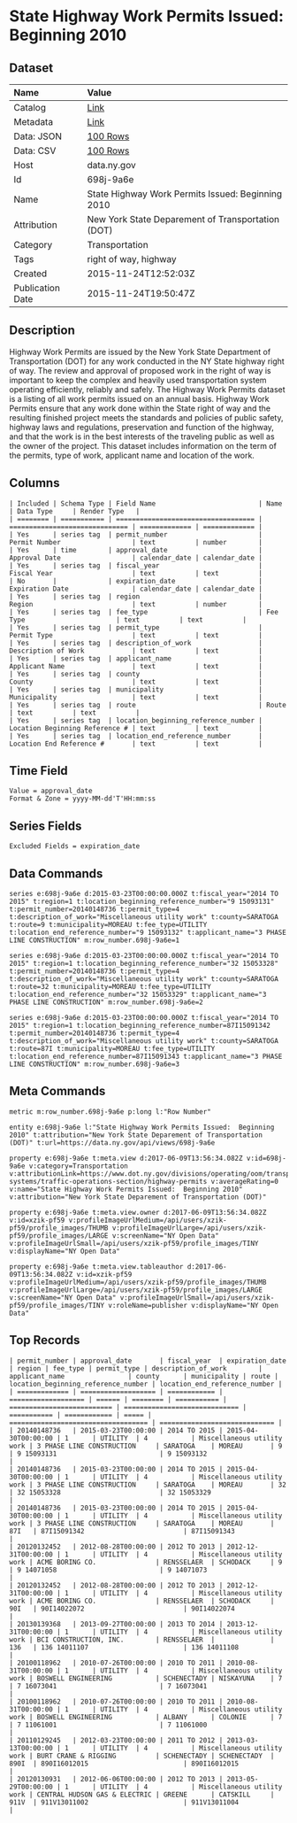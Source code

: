 # State Highway Work Permits Issued: Beginning 2010

## Dataset

| Name | Value |
| :--- | :---- |
| Catalog | [Link](https://catalog.data.gov/dataset/state-highway-work-permits-issued-beginning-2010) |
| Metadata | [Link](https://data.ny.gov/api/views/698j-9a6e) |
| Data: JSON | [100 Rows](https://data.ny.gov/api/views/698j-9a6e/rows.json?max_rows=100) |
| Data: CSV | [100 Rows](https://data.ny.gov/api/views/698j-9a6e/rows.csv?max_rows=100) |
| Host | data.ny.gov |
| Id | 698j-9a6e |
| Name | State Highway Work Permits Issued: Beginning 2010 |
| Attribution | New York State Deparement of Transportation (DOT) |
| Category | Transportation |
| Tags | right of way, highway |
| Created | 2015-11-24T12:52:03Z |
| Publication Date | 2015-11-24T19:50:47Z |

## Description

Highway Work Permits are issued by the New York State Department of Transportation (DOT) for any work conducted in the NY State highway right of way.  The review and approval of proposed work in the right of way is important to keep the complex and heavily used transportation system operating efficiently, reliably and safely.  The Highway Work Permits dataset is a listing of all work permits issued on an annual basis.  Highway Work Permits ensure that any work done within the State right of way and the resulting finished project meets the standards and policies of public safety, highway laws and regulations, preservation and function of the highway, and that the work is in the best interests of the traveling public as well as the owner of the project. This dataset includes information on the term of the permits, type of work, applicant name and location of the work.

## Columns

```ls
| Included | Schema Type | Field Name                          | Name                           | Data Type     | Render Type   |
| ======== | =========== | =================================== | ============================== | ============= | ============= |
| Yes      | series tag  | permit_number                       | Permit Number                  | text          | number        |
| Yes      | time        | approval_date                       | Approval Date                  | calendar_date | calendar_date |
| Yes      | series tag  | fiscal_year                         | Fiscal Year                    | text          | text          |
| No       |             | expiration_date                     | Expiration Date                | calendar_date | calendar_date |
| Yes      | series tag  | region                              | Region                         | text          | number        |
| Yes      | series tag  | fee_type                            | Fee Type                       | text          | text          |
| Yes      | series tag  | permit_type                         | Permit Type                    | text          | text          |
| Yes      | series tag  | description_of_work                 | Description of Work            | text          | text          |
| Yes      | series tag  | applicant_name                      | Applicant Name                 | text          | text          |
| Yes      | series tag  | county                              | County                         | text          | text          |
| Yes      | series tag  | municipality                        | Municipality                   | text          | text          |
| Yes      | series tag  | route                               | Route                          | text          | text          |
| Yes      | series tag  | location_beginning_reference_number | Location Beginning Reference # | text          | text          |
| Yes      | series tag  | location_end_reference_number       | Location End Reference #       | text          | text          |
```

## Time Field

```ls
Value = approval_date
Format & Zone = yyyy-MM-dd'T'HH:mm:ss
```

## Series Fields

```ls
Excluded Fields = expiration_date
```

## Data Commands

```ls
series e:698j-9a6e d:2015-03-23T00:00:00.000Z t:fiscal_year="2014 TO 2015" t:region=1 t:location_beginning_reference_number="9 15093131" t:permit_number=20140148736 t:permit_type=4 t:description_of_work="Miscellaneous utility work" t:county=SARATOGA t:route=9 t:municipality=MOREAU t:fee_type=UTILITY t:location_end_reference_number="9 15093132" t:applicant_name="3 PHASE LINE CONSTRUCTION" m:row_number.698j-9a6e=1

series e:698j-9a6e d:2015-03-23T00:00:00.000Z t:fiscal_year="2014 TO 2015" t:region=1 t:location_beginning_reference_number="32 15053328" t:permit_number=20140148736 t:permit_type=4 t:description_of_work="Miscellaneous utility work" t:county=SARATOGA t:route=32 t:municipality=MOREAU t:fee_type=UTILITY t:location_end_reference_number="32 15053329" t:applicant_name="3 PHASE LINE CONSTRUCTION" m:row_number.698j-9a6e=2

series e:698j-9a6e d:2015-03-23T00:00:00.000Z t:fiscal_year="2014 TO 2015" t:region=1 t:location_beginning_reference_number=87I15091342 t:permit_number=20140148736 t:permit_type=4 t:description_of_work="Miscellaneous utility work" t:county=SARATOGA t:route=87I t:municipality=MOREAU t:fee_type=UTILITY t:location_end_reference_number=87I15091343 t:applicant_name="3 PHASE LINE CONSTRUCTION" m:row_number.698j-9a6e=3
```

## Meta Commands

```ls
metric m:row_number.698j-9a6e p:long l:"Row Number"

entity e:698j-9a6e l:"State Highway Work Permits Issued:  Beginning 2010" t:attribution="New York State Deparement of Transportation (DOT)" t:url=https://data.ny.gov/api/views/698j-9a6e

property e:698j-9a6e t:meta.view d:2017-06-09T13:56:34.082Z v:id=698j-9a6e v:category=Transportation v:attributionLink=https://www.dot.ny.gov/divisions/operating/oom/transportation-systems/traffic-operations-section/highway-permits v:averageRating=0 v:name="State Highway Work Permits Issued:  Beginning 2010" v:attribution="New York State Deparement of Transportation (DOT)"

property e:698j-9a6e t:meta.view.owner d:2017-06-09T13:56:34.082Z v:id=xzik-pf59 v:profileImageUrlMedium=/api/users/xzik-pf59/profile_images/THUMB v:profileImageUrlLarge=/api/users/xzik-pf59/profile_images/LARGE v:screenName="NY Open Data" v:profileImageUrlSmall=/api/users/xzik-pf59/profile_images/TINY v:displayName="NY Open Data"

property e:698j-9a6e t:meta.view.tableauthor d:2017-06-09T13:56:34.082Z v:id=xzik-pf59 v:profileImageUrlMedium=/api/users/xzik-pf59/profile_images/THUMB v:profileImageUrlLarge=/api/users/xzik-pf59/profile_images/LARGE v:screenName="NY Open Data" v:profileImageUrlSmall=/api/users/xzik-pf59/profile_images/TINY v:roleName=publisher v:displayName="NY Open Data"
```

## Top Records

```ls
| permit_number | approval_date       | fiscal_year  | expiration_date     | region | fee_type | permit_type | description_of_work        | applicant_name                | county      | municipality | route | location_beginning_reference_number | location_end_reference_number | 
| ============= | =================== | ============ | =================== | ====== | ======== | =========== | ========================== | ============================= | =========== | ============ | ===== | =================================== | ============================= | 
| 20140148736   | 2015-03-23T00:00:00 | 2014 TO 2015 | 2015-04-30T00:00:00 | 1      | UTILITY  | 4           | Miscellaneous utility work | 3 PHASE LINE CONSTRUCTION     | SARATOGA    | MOREAU       | 9     | 9 15093131                          | 9 15093132                    | 
| 20140148736   | 2015-03-23T00:00:00 | 2014 TO 2015 | 2015-04-30T00:00:00 | 1      | UTILITY  | 4           | Miscellaneous utility work | 3 PHASE LINE CONSTRUCTION     | SARATOGA    | MOREAU       | 32    | 32 15053328                         | 32 15053329                   | 
| 20140148736   | 2015-03-23T00:00:00 | 2014 TO 2015 | 2015-04-30T00:00:00 | 1      | UTILITY  | 4           | Miscellaneous utility work | 3 PHASE LINE CONSTRUCTION     | SARATOGA    | MOREAU       | 87I   | 87I15091342                         | 87I15091343                   | 
| 20120132452   | 2012-08-28T00:00:00 | 2012 TO 2013 | 2012-12-31T00:00:00 | 1      | UTILITY  | 4           | Miscellaneous utility work | ACME BORING CO.               | RENSSELAER  | SCHODACK     | 9     | 9 14071058                          | 9 14071073                    | 
| 20120132452   | 2012-08-28T00:00:00 | 2012 TO 2013 | 2012-12-31T00:00:00 | 1      | UTILITY  | 4           | Miscellaneous utility work | ACME BORING CO.               | RENSSELAER  | SCHODACK     | 90I   | 90I14022072                         | 90I14022074                   | 
| 20130139368   | 2013-09-27T00:00:00 | 2013 TO 2014 | 2013-12-31T00:00:00 | 1      | UTILITY  | 4           | Miscellaneous utility work | BCI CONSTRUCTION, INC.        | RENSSELAER  |              | 136   | 136 14011107                        | 136 14011108                  | 
| 20100118962   | 2010-07-26T00:00:00 | 2010 TO 2011 | 2010-08-31T00:00:00 | 1      | UTILITY  | 4           | Miscellaneous utility work | BOSWELL ENGINEERING           | SCHENECTADY | NISKAYUNA    | 7     | 7 16073041                          | 7 16073041                    | 
| 20100118962   | 2010-07-26T00:00:00 | 2010 TO 2011 | 2010-08-31T00:00:00 | 1      | UTILITY  | 4           | Miscellaneous utility work | BOSWELL ENGINEERING           | ALBANY      | COLONIE      | 7     | 7 11061001                          | 7 11061000                    | 
| 20110129245   | 2012-03-23T00:00:00 | 2011 TO 2012 | 2013-03-13T00:00:00 | 1      | UTILITY  | 4           | Miscellaneous utility work | BURT CRANE & RIGGING          | SCHENECTADY | SCHENECTADY  | 890I  | 890I16012015                        | 890I16012015                  | 
| 20120130931   | 2012-06-06T00:00:00 | 2012 TO 2013 | 2013-05-29T00:00:00 | 1      | UTILITY  | 4           | Miscellaneous utility work | CENTRAL HUDSON GAS & ELECTRIC | GREENE      | CATSKILL     | 911V  | 911V13011002                        | 911V13011004                  | 
```